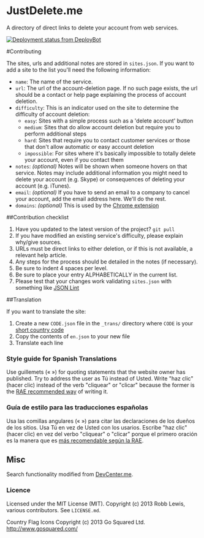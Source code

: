 JustDelete.me
=============

A directory of direct links to delete your account from web services.

[![Deployment status from DeployBot](https://rmlewisuk.deploybot.com/badge/66802254013140/42527.svg)](http://deploybot.com) 

#Contributing

The sites, urls and additional notes are stored in `sites.json`. If you want to add a site to the list you'll need the following information:

- `name`: The name of the service.
- `url`: The url of the account-deletion page. If no such page exists, the url should be a contact or help page explaining the process of account deletion.
- `difficulty`: This is an indicator used on the site to determine the difficulty of account deletion:
    - `easy`: Sites with a simple process such as a 'delete account' button
    - `medium`: Sites that do allow account deletion but require you to perform additional steps
    - `hard`: Sites that require you to contact customer services or those that don't allow automatic or easy account deletion
    - `impossible`: For sites where it's basically impossible to totally delete your account, even if you contact them
- `notes`: *(optional)* Notes will be shown when someone hovers on that service. Notes may include additional information you might need to delete your account (e.g. Skype) or consequences of deleting your account (e.g. iTunes).
- `email`: *(optional)* If you have to send an email to a company to cancel your account, add the email address here. We'll do the rest.
- `domains`: *(optional)* This is used by the [Chrome extension](https://github.com/MikeRogers0/justdelete.me-chrome-extension)

##Contribution checklist

1. Have you updated to the latest version of the project? `git pull`
2. If you have modified an existing service's difficulty, please explain why/give sources.
3. URLs must be direct links to either deletion, or if this is not available, a relevant help article.
4. Any steps for the process should be detailed in the notes (if necessary).
5. Be sure to indent 4 spaces per level.
6. Be sure to place your entry ALPHABETICALLY in the current list.
7. Please test that your changes work validating `sites.json` with something like [JSON Lint](http://jsonlint.com/)

##Translation

If you want to translate the site:

1. Create a new `CODE.json` file in the `_trans/` directory where `CODE` is your [short country code](https://en.wikipedia.org/wiki/Country_code)
2. Copy the contents of `en.json` to your new file
3. Translate each line

### Style guide for Spanish Translations

Use guillemets (« ») for quoting statements that the website owner has published. Try to address the user as Tú instead of Usted. Write "haz clic" (hacer clic) instead of the verb "cliquear" or "clicar" because the former is the [RAE recommended way](http://lema.rae.es/dpd/srv/search?key=clic) of writing it.

### Guía de estilo para las traducciones españolas

Usa las comillas angulares (« ») para citar las declaraciones de los dueños de los sitios. Usa Tú en vez de Usted con los usarios. Escribe "haz clic" (hacer clic) en vez del verbo "cliquear" o "clicar" porque el primero oración es la manera que es [más recomendable según la RAE](http://lema.rae.es/dpd/srv/search?key=clic).

## Misc

Search functionality modified from [DevCenter.me](https://github.com/stevestreza/DevCenter.me).

### Licence

Licensed under the MIT License (MIT).
Copyright (c) 2013 Robb Lewis, various contributors.
See `LICENSE.md`.

Country Flag Icons Copyright (c) 2013 Go Squared Ltd. http://www.gosquared.com/
